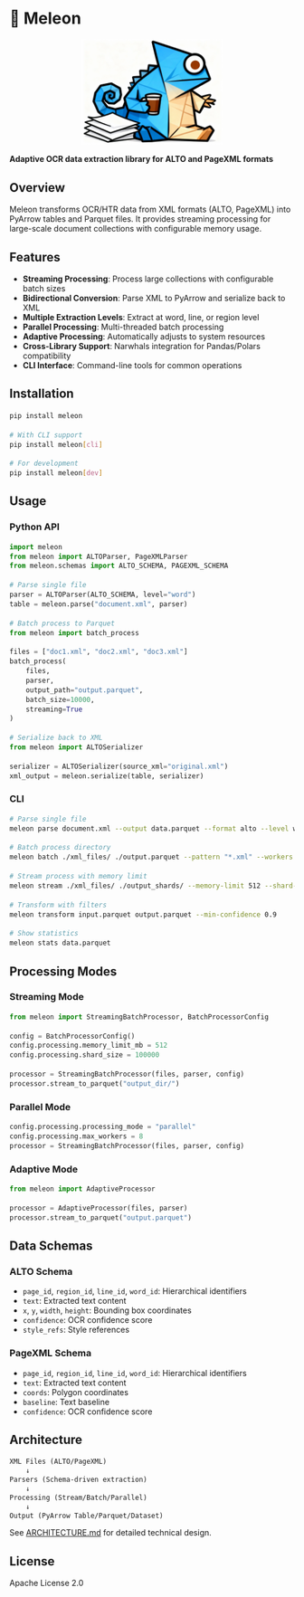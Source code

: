 # 🦎 Meleon

<div align="center">
  <img src="assets/meleon.jpg" alt="Meleon Logo" width="250">
</div>

**Adaptive OCR data extraction library for ALTO and PageXML formats**

## Overview

Meleon transforms OCR/HTR data from XML formats (ALTO, PageXML) into PyArrow tables and Parquet files. It provides streaming processing for large-scale document collections with configurable memory usage.

## Features

- **Streaming Processing**: Process large collections with configurable batch sizes
- **Bidirectional Conversion**: Parse XML to PyArrow and serialize back to XML
- **Multiple Extraction Levels**: Extract at word, line, or region level
- **Parallel Processing**: Multi-threaded batch processing
- **Adaptive Processing**: Automatically adjusts to system resources
- **Cross-Library Support**: Narwhals integration for Pandas/Polars compatibility
- **CLI Interface**: Command-line tools for common operations

## Installation

```bash
pip install meleon

# With CLI support
pip install meleon[cli]

# For development
pip install meleon[dev]
```

## Usage

### Python API

```python
import meleon
from meleon import ALTOParser, PageXMLParser
from meleon.schemas import ALTO_SCHEMA, PAGEXML_SCHEMA

# Parse single file
parser = ALTOParser(ALTO_SCHEMA, level="word")
table = meleon.parse("document.xml", parser)

# Batch process to Parquet
from meleon import batch_process

files = ["doc1.xml", "doc2.xml", "doc3.xml"]
batch_process(
    files,
    parser,
    output_path="output.parquet",
    batch_size=10000,
    streaming=True
)

# Serialize back to XML
from meleon import ALTOSerializer

serializer = ALTOSerializer(source_xml="original.xml")
xml_output = meleon.serialize(table, serializer)
```

### CLI

```bash
# Parse single file
meleon parse document.xml --output data.parquet --format alto --level word

# Batch process directory
meleon batch ./xml_files/ ./output.parquet --pattern "*.xml" --workers 8

# Stream process with memory limit
meleon stream ./xml_files/ ./output_shards/ --memory-limit 512 --shard-size 100000

# Transform with filters
meleon transform input.parquet output.parquet --min-confidence 0.9

# Show statistics
meleon stats data.parquet
```

## Processing Modes

### Streaming Mode
```python
from meleon import StreamingBatchProcessor, BatchProcessorConfig

config = BatchProcessorConfig()
config.processing.memory_limit_mb = 512
config.processing.shard_size = 100000

processor = StreamingBatchProcessor(files, parser, config)
processor.stream_to_parquet("output_dir/")
```

### Parallel Mode
```python
config.processing.processing_mode = "parallel"
config.processing.max_workers = 8
processor = StreamingBatchProcessor(files, parser, config)
```

### Adaptive Mode
```python
from meleon import AdaptiveProcessor

processor = AdaptiveProcessor(files, parser)
processor.stream_to_parquet("output.parquet")
```

## Data Schemas

### ALTO Schema
- `page_id`, `region_id`, `line_id`, `word_id`: Hierarchical identifiers
- `text`: Extracted text content
- `x`, `y`, `width`, `height`: Bounding box coordinates
- `confidence`: OCR confidence score
- `style_refs`: Style references

### PageXML Schema
- `page_id`, `region_id`, `line_id`, `word_id`: Hierarchical identifiers
- `text`: Extracted text content
- `coords`: Polygon coordinates
- `baseline`: Text baseline
- `confidence`: OCR confidence score

## Architecture

```
XML Files (ALTO/PageXML)
    ↓
Parsers (Schema-driven extraction)
    ↓
Processing (Stream/Batch/Parallel)
    ↓
Output (PyArrow Table/Parquet/Dataset)
```

See [ARCHITECTURE.md](ARCHITECTURE.md) for detailed technical design.

## License

Apache License 2.0
